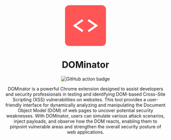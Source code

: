 <div align="center">
<img src="public/icon128.png" alt="logo"/>
<h1>DOMinator</h1>

![GitHub action badge](https://github.com/vinothsparrow/DOMinator/actions/workflows/build-zip.yml/badge.svg)

DOMinator is a powerful Chrome extension designed to assist developers and security professionals in testing and identifying DOM-based Cross-Site Scripting (XSS) vulnerabilities on websites. This tool provides a user-friendly interface for dynamically analyzing and manipulating the Document Object Model (DOM) of web pages to uncover potential security weaknesses. With DOMinator, users can simulate various attack scenarios, inject payloads, and observe how the DOM reacts, enabling them to pinpoint vulnerable areas and strengthen the overall security posture of web applications. 

</div>